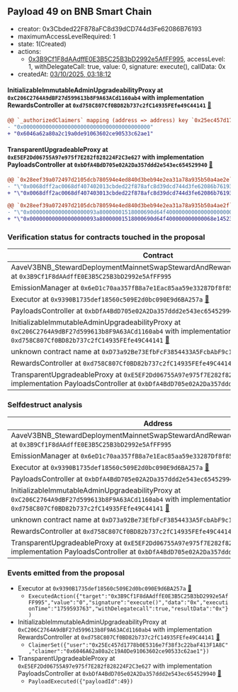 ## Payload 49 on BNB Smart Chain

- creator: 0x3Cbded22F878aFC8d39dCD744d3Fe62086B76193
- maximumAccessLevelRequired: 1
- state: 1(Created)
- actions:
  - [0x3B9Cf1F8dAAdffE0E3B5C25B3bD2992e5AfFF995](https://bscscan.com/address/0x3B9Cf1F8dAAdffE0E3B5C25B3bD2992e5AfFF995), accessLevel: 1, withDelegateCall: true, value: 0, signature: execute(), callData: 0x
- createdAt: [03/10/2025, 03:18:12](https://bscscan.com/tx/0xe61436f391abf74f14adf6c76d59c6f9f1d8cc1535037cf5299cebe9e03743df)

#### InitializableImmutableAdminUpgradeabilityProxy at `0xC206C2764A9dBF27d599613b8F9A63ACd1160ab4` with implementation RewardsController at `0xd758C807Cf0BD82b737c2fC14935FEfe49C44141` [:ghost:](https://github.com/bgd-labs/aave-address-book  "AaveV3BNB.DEFAULT_INCENTIVES_CONTROLLER")

```diff
@@ `_authorizedClaimers` mapping (address => address) key `0x25ec457d1778b0e5316e7f38f3c22baf413f1a8c` @@
- "0x0000000000000000000000000000000000000000"
+ "0x6046a62a80a2c19a0de91063602ce90533c62ae1"

```
#### TransparentUpgradeableProxy at `0xE5EF2Dd06755A97e975f7E282f828224F2C3e627` with implementation PayloadsController at `0xbDfA4BdD705e02A2Da357ddd2e543ec654529940` [:ghost:](https://github.com/bgd-labs/aave-address-book  "GovernanceV3BNB.PAYLOADS_CONTROLLER")

```diff
@@ `0x28eef39a072497d2105dcb780594e4ed840d3beb94e2ea31a78a935b50a4ae2e` raw  @@
- "\"0x0068dff2ac0068df407402013cbded22f878afc8d39dcd744d3fe62086b76193\""
+ "\"0x0068dff2ac0068df407403013cbded22f878afc8d39dcd744d3fe62086b76193\""

@@ `0x28eef39a072497d2105dcb780594e4ed840d3beb94e2ea31a78a935b50a4ae2f` raw  @@
- "\"0x000000000000000000093a80000001518000690d64f400000000000000000000\""
+ "\"0x000000000000000000093a80000001518000690d64f400000000000068e14523\""

```
### Verification status for contracts touched in the proposal

| Contract | Status |
|---------|------------|
| AaveV3BNB_StewardDeploymentMainnetSwapStewardAndRewardsSteward_20250821 at `0x3B9Cf1F8dAAdffE0E3B5C25B3bD2992e5AfFF995` | Contract |
| EmissionManager at `0x6eD1c70aa357fB8a7e1Eac85aa59e33287Df8f85` [:ghost:](https://github.com/bgd-labs/aave-address-book  "AaveV3BNB.EMISSION_MANAGER") | Contract |
| Executor at `0x9390B1735def18560c509E2d0bc090E9d6BA257a` [:ghost:](https://github.com/bgd-labs/aave-address-book  "AaveV3BNB.ACL_ADMIN") | Contract |
| PayloadsController at `0xbDfA4BdD705e02A2Da357ddd2e543ec654529940` | Contract |
| InitializableImmutableAdminUpgradeabilityProxy at `0xC206C2764A9dBF27d599613b8F9A63ACd1160ab4` with implementation RewardsController at `0xd758C807Cf0BD82b737c2fC14935FEfe49C44141` [:ghost:](https://github.com/bgd-labs/aave-address-book  "AaveV3BNB.DEFAULT_INCENTIVES_CONTROLLER") | Contract |
| unknown contract name at `0xD73a92Be73EfbFcF3854433A5FcbAbF9c1316073` | EOA |
| RewardsController at `0xd758C807Cf0BD82b737c2fC14935FEfe49C44141` | Contract |
| TransparentUpgradeableProxy at `0xE5EF2Dd06755A97e975f7E282f828224F2C3e627` with implementation PayloadsController at `0xbDfA4BdD705e02A2Da357ddd2e543ec654529940` [:ghost:](https://github.com/bgd-labs/aave-address-book  "GovernanceV3BNB.PAYLOADS_CONTROLLER") | Contract |

### Selfdestruct analysis

| Address | Result |
|---------|------------|
| AaveV3BNB_StewardDeploymentMainnetSwapStewardAndRewardsSteward_20250821 at `0x3B9Cf1F8dAAdffE0E3B5C25B3bD2992e5AfFF995` | Safe |
| EmissionManager at `0x6eD1c70aa357fB8a7e1Eac85aa59e33287Df8f85` [:ghost:](https://github.com/bgd-labs/aave-address-book  "AaveV3BNB.EMISSION_MANAGER") | Safe |
| Executor at `0x9390B1735def18560c509E2d0bc090E9d6BA257a` [:ghost:](https://github.com/bgd-labs/aave-address-book  "AaveV3BNB.ACL_ADMIN") | DelegateCall |
| PayloadsController at `0xbDfA4BdD705e02A2Da357ddd2e543ec654529940` | Safe |
| InitializableImmutableAdminUpgradeabilityProxy at `0xC206C2764A9dBF27d599613b8F9A63ACd1160ab4` with implementation RewardsController at `0xd758C807Cf0BD82b737c2fC14935FEfe49C44141` [:ghost:](https://github.com/bgd-labs/aave-address-book  "AaveV3BNB.DEFAULT_INCENTIVES_CONTROLLER") | DelegateCall |
| unknown contract name at `0xD73a92Be73EfbFcF3854433A5FcbAbF9c1316073` | EOA |
| RewardsController at `0xd758C807Cf0BD82b737c2fC14935FEfe49C44141` | Safe |
| TransparentUpgradeableProxy at `0xE5EF2Dd06755A97e975f7E282f828224F2C3e627` with implementation PayloadsController at `0xbDfA4BdD705e02A2Da357ddd2e543ec654529940` [:ghost:](https://github.com/bgd-labs/aave-address-book  "GovernanceV3BNB.PAYLOADS_CONTROLLER") | DelegateCall |

### Events emitted from the proposal

- Executor at `0x9390B1735def18560c509E2d0bc090E9d6BA257a` [:ghost:](https://github.com/bgd-labs/aave-address-book  "AaveV3BNB.ACL_ADMIN")
  - `ExecutedAction({"target":"0x3B9Cf1F8dAAdffE0E3B5C25B3bD2992e5AfFF995","value":"0","signature":"execute()","data":"0x","executionTime":"1759593763","withDelegatecall":true,"resultData":"0x"})`
- InitializableImmutableAdminUpgradeabilityProxy at `0xC206C2764A9dBF27d599613b8F9A63ACd1160ab4` with implementation RewardsController at `0xd758C807Cf0BD82b737c2fC14935FEfe49C44141` [:ghost:](https://github.com/bgd-labs/aave-address-book  "AaveV3BNB.DEFAULT_INCENTIVES_CONTROLLER")
  - `ClaimerSet({"user":"0x25Ec457d1778b0E5316e7f38f3c22baF413F1A8C","claimer":"0x6046A62a80a2c19A0De91063602ce90533c62ae1"})`
- TransparentUpgradeableProxy at `0xE5EF2Dd06755A97e975f7E282f828224F2C3e627` with implementation PayloadsController at `0xbDfA4BdD705e02A2Da357ddd2e543ec654529940` [:ghost:](https://github.com/bgd-labs/aave-address-book  "GovernanceV3BNB.PAYLOADS_CONTROLLER")
  - `PayloadExecuted({"payloadId":49})`
